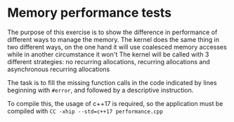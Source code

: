 # Memory performance tests

The purpose of this exercise is to show the difference in performance of different ways to manage the memory.
The kernel does the same thing in two different ways, on the one hand it will use coalesced memory accesses while in another circumstance it won't
The kernel will be called with 3 different strategies: no recurring allocations, recurring allocations and asynchronous recurring allocations

The task is to fill the missing function calls in the code indicated by lines beginning with `#error`, and followed by a descriptive instruction.

To compile this, the usage of c++17 is required, so the application must be compiled with `CC -xhip --std=c++17 performance.cpp`
